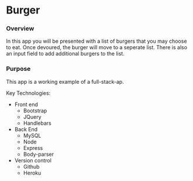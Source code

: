 # Burger

### Overview

In this app you will be presented with a list of burgers that you may choose to eat. Once devoured, the burger will move to a seperate list. There is also an input field to add additional burgers to the list.

### Purpose

This app is a working example of a full-stack-ap.

Key Technologies:
* Front end
    * Bootstrap
    * JQuery
    * Handlebars
* Back End
    * MySQL
    * Node
    * Express
    * Body-parser
* Version control
    * Github
    * Heroku